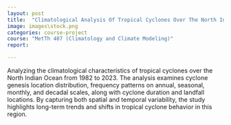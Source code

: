 ```yaml
---
layout: post
title:  "Climatological Analysis Of Tropical Cyclones Over The North Indian Ocean: 1982–2023"
image: images\stock.png
categories: course-project
course: "MetTh 407 (Climatology and Climate Modeling)"
report:

---
```

Analyzing the climatological characteristics of tropical cyclones over the North Indian Ocean from 1982 to 2023. The
analysis examines cyclone genesis location distribution, frequency patterns on annual, seasonal, monthly, and
decadal scales, along with cyclone duration and landfall locations. By capturing both spatial and temporal variability,
the study highlights long-term trends and shifts in tropical cyclone behavior in this region.